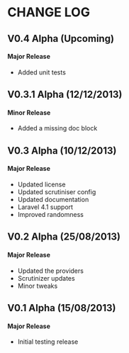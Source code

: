 CHANGE LOG
==========


## V0.4 Alpha (Upcoming)
#### Major Release

* Added unit tests


## V0.3.1 Alpha (12/12/2013)
#### Minor Release

* Added a missing doc block


## V0.3 Alpha (10/12/2013)
#### Major Release

* Updated license
* Updated scrutiniser config
* Updated documentation
* Laravel 4.1 support
* Improved randomness


## V0.2 Alpha (25/08/2013)
#### Major Release

* Updated the providers
* Scrutinizer updates
* Minor tweaks


## V0.1 Alpha (15/08/2013)
#### Major Release

* Initial testing release

